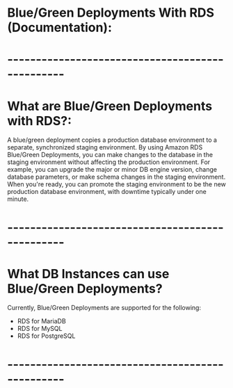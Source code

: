 # Blue/Green Deployments With RDS (Documentation):
# ------------------------------------------------


# What are Blue/Green Deployments with RDS?:
A blue/green deployment copies a production database environment to a separate, synchronized staging environment. By using Amazon RDS Blue/Green Deployments, you can make changes to the database in the staging environment without affecting the production environment. For example, you can upgrade the major or minor DB engine version, change database parameters, or make schema changes in the staging environment. When you're ready, you can promote the staging environment to be the new production database environment, with downtime typically under one minute.
# ------------------------------------------------

# What DB Instances can use Blue/Green Deployments?
Currently, Blue/Green Deployments are supported for the following: <br>
* RDS for MariaDB <br>
* RDS for MySQL <br>
* RDS for PostgreSQL
# ------------------------------------------------


